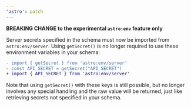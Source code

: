 ```yaml
---
'astro': patch
---
```


**BREAKING CHANGE to the experimental `astro:env` feature only**

Server secrets specified in the schema must now be imported from `astro:env/server`. Using `getSecret()` is no longer required to use these environment variables in your schema:

```diff
- import { getSecret } from 'astro:env/server'
- const API_SECRET = getSecret("API_SECRET")
+ import { API_SECRET } from 'astro:env/server'
```

Note that using `getSecret()` with these keys is still possible, but no longer involves any special handling and the raw value will be returned, just like retrieving secrets not specified in your schema.
